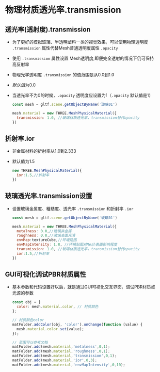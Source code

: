 # 物理材质透光率.transmission

## 透光率(透射度).transmission

+ 为了更好的模拟玻璃、半透明塑料一类的视觉效果，可以使用物理透明度 `.transmission` 属性代替Mesh普通透明度属性 `.opacity`

+ 使用 `.transmission` 属性设置 Mesh透明度,即便完全透射的情况下仍可保持高反射率

+ 物理光学透明度 `.transmission` 的值范围是从0.0到1.0
+ *默认值*为0.0
+ 当透光率不为0的时候，`.opacity` 透明度应设置为1（`.opacity` 默认值是1）

  ```js
  const mesh = gltf.scene.getObjectByName('玻璃01')

  mesh.material = new THREE.MeshPhysicalMaterial({
    transmission: 1.0, //玻璃材质透光率，transmission替代opacity
  })
  ```

## 折射率.ior

+ 非金属材料的折射率从1.0到2.333
+ 默认值为1.5

  ```js
  new THREE.MeshPhysicalMaterial({
    ior:1.5,//折射率
  })
  ```

## 玻璃透光率.transmission设置

+ 设置玻璃金属度、粗糙度、透光率 `.transmission` 和折射率 `.ior`

  ```js
  const mesh = gltf.scene.getObjectByName('玻璃01')

  mesh.material = new THREE.MeshPhysicalMaterial({
    metalness: 0.0,//玻璃非金属
    roughness: 0.0,//玻璃表面光滑
    envMap:textureCube,//环境贴图
    envMapIntensity: 1.0, //环境贴图对Mesh表面影响程度
    transmission: 1.0, //玻璃材质透光率，transmission替代opacity
    ior:1.5,//折射率
  })
  ```

## GUI可视化调试PBR材质属性

+ 基本参数和代码设置好以后，就是通过GUI可视化交互界面，调试PBR材质或光源的参数

  ```js
  const obj = {
    color: mesh.material.color, // 材质颜色
  };

  // 材质颜色color
  matFolder.addColor(obj, 'color').onChange(function (value) {
    mesh.material.color.set(value);
  });

  // 范围可以参考文档
  matFolder.add(mesh.material,'metalness',0,1);
  matFolder.add(mesh.material,'roughness',0,1);
  matFolder.add(mesh.material,'transmission',0,1);
  matFolder.add(mesh.material,'ior',0,3);
  matFolder.add(mesh.material,'envMapIntensity',0,10);
  ```
